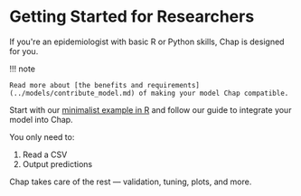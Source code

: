 # Getting Started for Researchers

If you're an epidemiologist with basic R or Python skills, Chap is designed for you. 

!!! note

    Read more about [the benefits and requirements](../models/contribute_model.md) of making your model Chap compatible.

Start with our [minimalist example in R](https://github.com/dhis2-chap/minimalist_example_r/tree/main) and follow our guide to integrate your model into Chap.

You only need to:

1. Read a CSV
2. Output predictions

Chap takes care of the rest — validation, tuning, plots, and more.